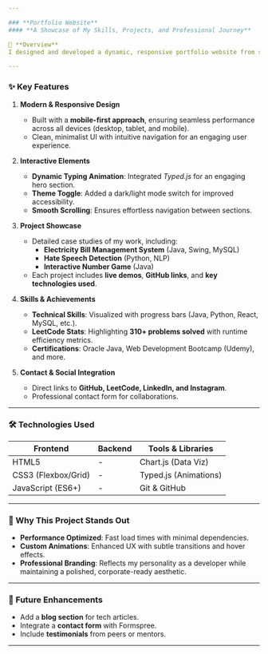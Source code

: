 ```yaml
---

### **Portfolio Website**  
#### **A Showcase of My Skills, Projects, and Professional Journey**  

🚀 **Overview**
I designed and developed a dynamic, responsive portfolio website from scratch using **HTML, CSS, and JavaScript**. This project serves as a centralized platform to highlight my technical expertise, showcase my projects, and share my professional journey with clarity and creativity.  

---
```


### **✨ Key Features**  

1. **Modern & Responsive Design**  
   - Built with a **mobile-first approach**, ensuring seamless performance across all devices (desktop, tablet, and mobile).  
   - Clean, minimalist UI with intuitive navigation for an engaging user experience.  

2. **Interactive Elements**  
   - **Dynamic Typing Animation**: Integrated *Typed.js* for an engaging hero section.  
   - **Theme Toggle**: Added a dark/light mode switch for improved accessibility.  
   - **Smooth Scrolling**: Ensures effortless navigation between sections.  

3. **Project Showcase**  
   - Detailed case studies of my work, including:  
     - **Electricity Bill Management System** (Java, Swing, MySQL)  
     - **Hate Speech Detection** (Python, NLP)  
     - **Interactive Number Game** (Java)  
   - Each project includes **live demos**, **GitHub links**, and **key technologies used**.  

4. **Skills & Achievements**  
   - **Technical Skills**: Visualized with progress bars (Java, Python, React, MySQL, etc.).  
   - **LeetCode Stats**: Highlighting **310+ problems solved** with runtime efficiency metrics.  
   - **Certifications**: Oracle Java, Web Development Bootcamp (Udemy), and more.  

5. **Contact & Social Integration**  
   - Direct links to **GitHub, LeetCode, LinkedIn, and Instagram**.  
   - Professional contact form for collaborations.  

---

### **🛠 Technologies Used**  
| **Frontend**  | **Backend**  | **Tools & Libraries**  |  
|---------------|-------------|----------------------|  
| HTML5         | -           | Chart.js (Data Viz)  |  
| CSS3 (Flexbox/Grid) | -        | Typed.js (Animations)|  
| JavaScript (ES6+) | -      | Git & GitHub         |  

---

### **🎯 Why This Project Stands Out**  
- **Performance Optimized**: Fast load times with minimal dependencies.  
- **Custom Animations**: Enhanced UX with subtle transitions and hover effects.  
- **Professional Branding**: Reflects my personality as a developer while maintaining a polished, corporate-ready aesthetic.  


---

### **📌 Future Enhancements**  
- Add a **blog section** for tech articles.  
- Integrate a **contact form** with Formspree.  
- Include **testimonials** from peers or mentors.  

---

